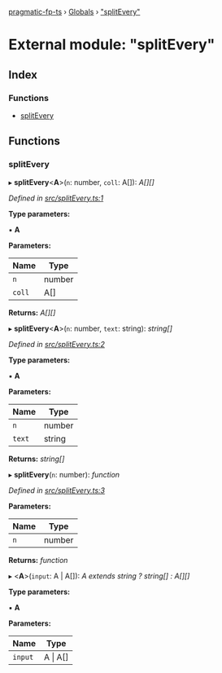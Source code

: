 [pragmatic-fp-ts](../README.md) › [Globals](../globals.md) › ["splitEvery"](_splitevery_.md)

# External module: "splitEvery"

## Index

### Functions

* [splitEvery](_splitevery_.md#splitevery)

## Functions

###  splitEvery

▸ **splitEvery**<**A**>(`n`: number, `coll`: A[]): *A[][]*

*Defined in [src/splitEvery.ts:1](https://github.com/hermann-p/pragmatic-fp-ts/blob/ae00bcd/src/splitEvery.ts#L1)*

**Type parameters:**

▪ **A**

**Parameters:**

Name | Type |
------ | ------ |
`n` | number |
`coll` | A[] |

**Returns:** *A[][]*

▸ **splitEvery**<**A**>(`n`: number, `text`: string): *string[]*

*Defined in [src/splitEvery.ts:2](https://github.com/hermann-p/pragmatic-fp-ts/blob/ae00bcd/src/splitEvery.ts#L2)*

**Type parameters:**

▪ **A**

**Parameters:**

Name | Type |
------ | ------ |
`n` | number |
`text` | string |

**Returns:** *string[]*

▸ **splitEvery**(`n`: number): *function*

*Defined in [src/splitEvery.ts:3](https://github.com/hermann-p/pragmatic-fp-ts/blob/ae00bcd/src/splitEvery.ts#L3)*

**Parameters:**

Name | Type |
------ | ------ |
`n` | number |

**Returns:** *function*

▸ <**A**>(`input`: A | A[]): *A extends string ? string[] : A[][]*

**Type parameters:**

▪ **A**

**Parameters:**

Name | Type |
------ | ------ |
`input` | A &#124; A[] |
